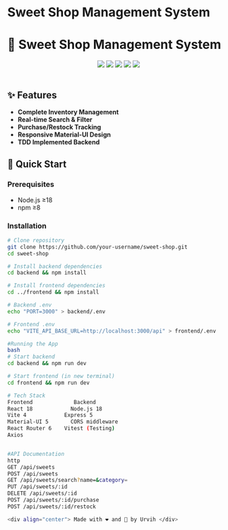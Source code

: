 # Sweet Shop Management System
# 🍭 Sweet Shop Management System

<div align="center">
  <img src="https://img.shields.io/badge/React-18.2.0-blue?logo=react" />
  <img src="https://img.shields.io/badge/Node.js-18.0+-green?logo=node.js" />
  <img src="https://img.shields.io/badge/Express-5.0-black?logo=express" />
  <img src="https://img.shields.io/badge/Material--UI-5.0-blueviolet?logo=mui" />
  <img src="https://img.shields.io/badge/License-MIT-yellow" />
</div>

<br />

## ✨ Features

- **Complete Inventory Management**
- **Real-time Search & Filter**
- **Purchase/Restock Tracking**
- **Responsive Material-UI Design**
- **TDD Implemented Backend**

## 🚀 Quick Start

### Prerequisites
- Node.js ≥18
- npm ≥8

### Installation

```bash
# Clone repository
git clone https://github.com/your-username/sweet-shop.git
cd sweet-shop

# Install backend dependencies
cd backend && npm install

# Install frontend dependencies
cd ../frontend && npm install

# Backend .env
echo "PORT=3000" > backend/.env

# Frontend .env
echo "VITE_API_BASE_URL=http://localhost:3000/api" > frontend/.env

#Running the App
bash
# Start backend
cd backend && npm run dev

# Start frontend (in new terminal)
cd frontend && npm run dev

# Tech Stack
Frontend	         Backend
React 18	        Node.js 18
Vite 4	          Express 5
Material-UI 5	    CORS middleware
React Router 6	  Vitest (Testing)
Axios	


#API Documentation
http
GET /api/sweets
POST /api/sweets
GET /api/sweets/search?name=&category=
PUT /api/sweets/:id
DELETE /api/sweets/:id
POST /api/sweets/:id/purchase
POST /api/sweets/:id/restock

<div align="center"> Made with ❤️ and 🍬 by Urvih </div>
